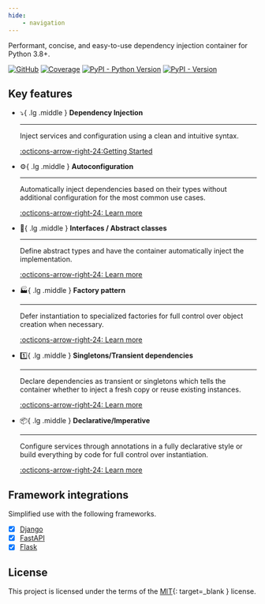 ```yaml
---
hide:
    - navigation
---
```


Performant, concise, and easy-to-use dependency injection container for Python 3.8+.

[![GitHub](https://img.shields.io/github/license/maldoinc/wireup)](https://github.com/maldoinc/wireup)
[![Coverage](https://img.shields.io/codeclimate/coverage/maldoinc/wireup?label=Coverage)](https://codeclimate.com/github/maldoinc/wireup)
[![PyPI - Python Version](https://img.shields.io/pypi/pyversions/wireup)](https://pypi.org/project/wireup/)
[![PyPI - Version](https://img.shields.io/pypi/v/wireup)](https://pypi.org/project/wireup/)


## Key features


<div class="grid cards" markdown>

-   :arrow_heading_down:{ .lg .middle } __Dependency Injection__

    ---

    Inject services and configuration using a clean and intuitive syntax.

    [:octicons-arrow-right-24:Getting Started](getting_started.md)

-   :gear:{ .lg .middle } __Autoconfiguration__

    ---
    Automatically inject dependencies based on their types without additional configuration for the
    most common use cases.

    [:octicons-arrow-right-24: Learn more](annotations.md)

-   :scroll:{ .lg .middle } __Interfaces / Abstract classes__

    ---

    Define abstract types and have the container automatically inject the implementation.

    [:octicons-arrow-right-24: Learn more](interfaces.md)


-   :factory:{ .lg .middle } __Factory pattern__

    ---

    Defer instantiation to specialized factories for full control over object creation when necessary.

    [:octicons-arrow-right-24: Learn more](factory_functions.md)


-   :one:{ .lg .middle } __Singletons/Transient dependencies__

    ---

    Declare dependencies as transient or singletons which tells the container whether to inject a fresh copy or reuse existing instances.

    [:octicons-arrow-right-24: Learn more](services.md)


-   :package:{ .lg .middle } __Declarative/Imperative__

    ---
    Configure services through annotations in a fully declarative style or
    build everything by code for full control over instantiation.

    [:octicons-arrow-right-24: Learn more](configuration.md)
</div>


## Framework integrations

Simplified use with the following frameworks.

- [x] [Django](integrations/django.md)
- [x] [FastAPI](integrations/fastapi.md)
- [x] [Flask](integrations/flask.md)

## License

This project is licensed under the terms of the
[MIT](https://github.com/maldoinc/wireup/blob/master/license.md){: target=_blank } license.
